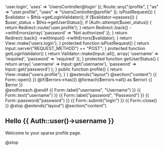 
<?php

Route::any('/', array(
    'as'    => 'user.login',
    'uses'  => 'UsersController@login'
));

Route::any("/profile", [
    "as"   => "user.profile",
    "uses" => "UsersController@profile"
]);




<?php

class UsersController extends BaseController {

    public function login()
    {

        if ($this->isPostRequest())
        {
            $validator = $this->getLoginValidator();

            if ($validator->passes())
            {
                $user_status = $this->getUserStatus();

                if (Auth::attempt($user_status))
                {
                    return Redirect::route('user.profile');
                }

                return Redirect::back()
                    ->withErrors(array(
                        'password' => 'Not authorized'
                        ));
            }

            return Redirect::back()
                    ->withInput()
                    ->withErrors($validator);

        }

        return View::make('users.login');
    }

    protected function isPostRequest()
    {
        return Input::server("REQUEST_METHOD") == "POST";
    }

    protected function getLoginValidator()
    {
        return Validator::make(Input::all(), array(
            'username' => 'required',
            'password' => 'required'
        ));
    }

    protected function getUserStatus()
    {
        return array(
            'username' => Input::get('username'),
            'password' => Input::get('password')
        );
    }

    public function profile()
    {
        return View::make("users.profile");
    }
}



@extends("layout")

@section("content")

  {{ Form::open() }}

  @if($errors->has())
    @foreach($errors->all() as $error)
        {{ $error }} <br/>
    @endforeach
  @endif

  {{ Form::label("username", "Username") }}
  {{ Form::text("username") }}

  {{ Form::label("password", "Password") }}
  {{ Form::password("password") }}

  {{ Form::submit("login") }}

  {{ Form::close() }}

@stop




@extends("layout")
@section("content")
  <h2>Hello {{ Auth::user()->username }}</h2>
  <p>Welcome to your sparse profile page.</p>
@stop